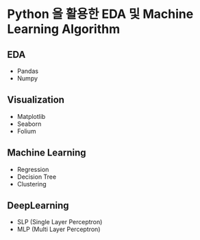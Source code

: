 # Python 을 활용한 EDA 및 Machine Learning Algorithm

## EDA
- Pandas
- Numpy

## Visualization
- Matplotlib
- Seaborn
- Folium

## Machine Learning
- Regression
- Decision Tree
- Clustering

## DeepLearning
- SLP (Single Layer Perceptron)
- MLP (Multi Layer Perceptron)
